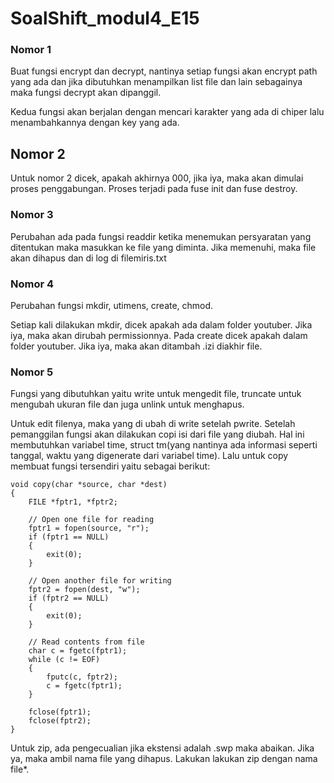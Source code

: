 # SoalShift_modul4_E15

### Nomor 1

Buat fungsi encrypt dan decrypt, nantinya setiap fungsi akan encrypt path yang ada dan jika dibutuhkan menampilkan list file dan lain sebagainya maka fungsi decrypt akan dipanggil.

Kedua fungsi akan berjalan dengan mencari karakter yang ada di chiper lalu menambahkannya dengan key yang ada.

## Nomor 2

Untuk nomor 2 dicek, apakah akhirnya 000, jika iya, maka akan dimulai proses penggabungan. Proses terjadi pada fuse init dan fuse destroy.

### Nomor 3

Perubahan ada pada fungsi readdir ketika menemukan persyaratan yang ditentukan maka masukkan ke file yang diminta.
Jika memenuhi, maka file akan dihapus dan di log di filemiris.txt

### Nomor 4

Perubahan fungsi mkdir, utimens, create, chmod.

Setiap kali dilakukan mkdir, dicek apakah ada dalam folder youtuber. Jika iya, maka akan dirubah permissionnya.
Pada create dicek apakah dalam folder youtuber. Jika iya, maka akan ditambah .izi diakhir file.

### Nomor 5

Fungsi yang dibutuhkan yaitu write untuk mengedit file, truncate untuk mengubah ukuran file dan juga unlink untuk menghapus.

Untuk edit filenya, maka yang di ubah di write setelah pwrite. Setelah pemanggilan fungsi akan dilakukan copi isi dari file yang diubah. Hal ini membutuhkan variabel time, struct tm(yang nantinya ada informasi seperti tanggal, waktu yang digenerate dari variabel time). Lalu untuk copy membuat fungsi tersendiri yaitu sebagai berikut:

```
void copy(char *source, char *dest)
{
	FILE *fptr1, *fptr2; 
  
    // Open one file for reading 
    fptr1 = fopen(source, "r"); 
    if (fptr1 == NULL) 
    { 
        exit(0); 
    } 
  
    // Open another file for writing 
    fptr2 = fopen(dest, "w"); 
    if (fptr2 == NULL) 
    { 
        exit(0); 
    } 
  
    // Read contents from file 
    char c = fgetc(fptr1); 
    while (c != EOF) 
    { 
        fputc(c, fptr2); 
        c = fgetc(fptr1); 
    } 
  
    fclose(fptr1); 
    fclose(fptr2); 
}
```

Untuk zip, ada pengecualian jika ekstensi adalah .swp maka abaikan. Jika ya, maka ambil nama file yang dihapus. Lakukan lakukan zip dengan nama file*.
